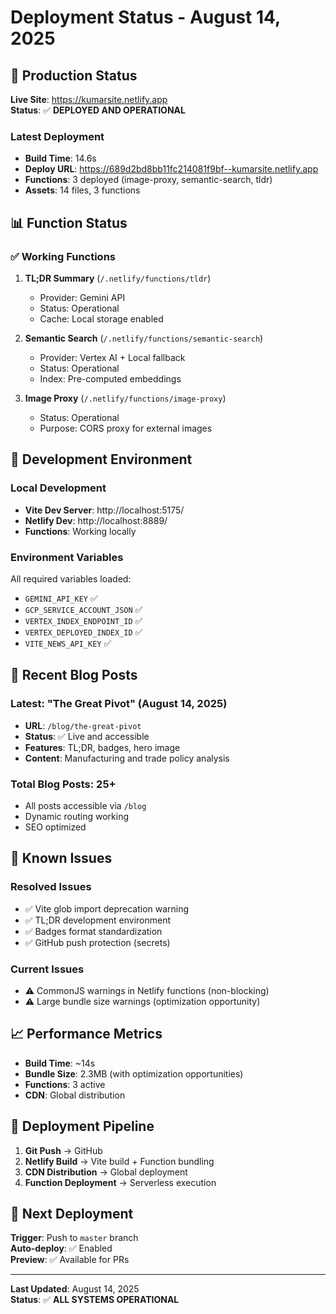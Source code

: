 # Deployment Status - August 14, 2025

## 🚀 Production Status

**Live Site**: https://kumarsite.netlify.app  
**Status**: ✅ **DEPLOYED AND OPERATIONAL**

### Latest Deployment
- **Build Time**: 14.6s
- **Deploy URL**: https://689d2bd8bb11fc214081f9bf--kumarsite.netlify.app
- **Functions**: 3 deployed (image-proxy, semantic-search, tldr)
- **Assets**: 14 files, 3 functions

## 📊 Function Status

### ✅ Working Functions
1. **TL;DR Summary** (`/.netlify/functions/tldr`)
   - Provider: Gemini API
   - Status: Operational
   - Cache: Local storage enabled

2. **Semantic Search** (`/.netlify/functions/semantic-search`)
   - Provider: Vertex AI + Local fallback
   - Status: Operational
   - Index: Pre-computed embeddings

3. **Image Proxy** (`/.netlify/functions/image-proxy`)
   - Status: Operational
   - Purpose: CORS proxy for external images

## 🔧 Development Environment

### Local Development
- **Vite Dev Server**: http://localhost:5175/
- **Netlify Dev**: http://localhost:8889/
- **Functions**: Working locally

### Environment Variables
All required variables loaded:
- `GEMINI_API_KEY` ✅
- `GCP_SERVICE_ACCOUNT_JSON` ✅
- `VERTEX_INDEX_ENDPOINT_ID` ✅
- `VERTEX_DEPLOYED_INDEX_ID` ✅
- `VITE_NEWS_API_KEY` ✅

## 📝 Recent Blog Posts

### Latest: "The Great Pivot" (August 14, 2025)
- **URL**: `/blog/the-great-pivot`
- **Status**: ✅ Live and accessible
- **Features**: TL;DR, badges, hero image
- **Content**: Manufacturing and trade policy analysis

### Total Blog Posts: 25+
- All posts accessible via `/blog`
- Dynamic routing working
- SEO optimized

## 🐛 Known Issues

### Resolved Issues
- ✅ Vite glob import deprecation warning
- ✅ TL;DR development environment
- ✅ Badges format standardization
- ✅ GitHub push protection (secrets)

### Current Issues
- ⚠️ CommonJS warnings in Netlify functions (non-blocking)
- ⚠️ Large bundle size warnings (optimization opportunity)

## 📈 Performance Metrics

- **Build Time**: ~14s
- **Bundle Size**: 2.3MB (with optimization opportunities)
- **Functions**: 3 active
- **CDN**: Global distribution

## 🔄 Deployment Pipeline

1. **Git Push** → GitHub
2. **Netlify Build** → Vite build + Function bundling
3. **CDN Distribution** → Global deployment
4. **Function Deployment** → Serverless execution

## 🚀 Next Deployment

**Trigger**: Push to `master` branch  
**Auto-deploy**: ✅ Enabled  
**Preview**: ✅ Available for PRs

---

**Last Updated**: August 14, 2025  
**Status**: ✅ **ALL SYSTEMS OPERATIONAL**


